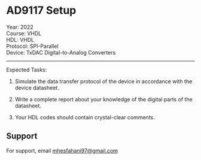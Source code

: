 # AD9117 Setup

Year: 2022  
Course: VHDL  
HDL: VHDL  
Protocol: SPI-Parallel   
Device: TxDAC Digital-to-Analog Converters
****
Expected Tasks:

1. Simulate the data transfer protocol of the device in accordance with the device datasheet.
 
2. Write a complete report about your knowledge of the digital parts of the datasheet.

3. Your HDL codes should contain crystal-clear comments.
## Support

For support, email mhesfahani97@gmail.com
